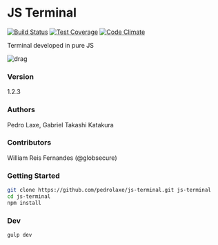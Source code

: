 # JS Terminal

[![Build Status](https://travis-ci.org/gtkatakura/js-terminal.svg?branch=master)](https://travis-ci.org/gtkatakura/js-terminal)
[![Test Coverage](https://codeclimate.com/github/gtkatakura/js-terminal/badges/coverage.svg)](https://codeclimate.com/github/gtkatakura/js-terminal/coverage)
[![Code Climate](https://codeclimate.com/github/pedrolaxe/js-terminal/badges/gpa.svg)](https://codeclimate.com/github/pedrolaxe/js-terminal)

Terminal developed in pure JS

![drag]

### Version
1.2.3

### Authors
Pedro Laxe, Gabriel Takashi Katakura

### Contributors
William Reis Fernandes (@globsecure)

### Getting Started
```bash
git clone https://github.com/pedrolaxe/js-terminal.git js-terminal
cd js-terminal
npm install
```

### Dev
```bash
gulp dev
```

[drag]: https://raw.githubusercontent.com/pedrolaxe/js-terminal/master/content/index.jpg
